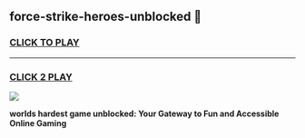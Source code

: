 
## force-strike-heroes-unblocked 👋
<h3>
<a href="https://premium.freeplayer.one?title=force-strike-heroes-unblocked&ref=14F">CLICK TO PLAY</a></h3>
<hr>

<h3>
<a href="https://premium.freeplayer.one?title=force-strike-heroes-unblocked&ref=14F">CLICK 2 PLAY</a>
  
</h3>

<a href="https://premium.freeplayer.one?title=force-strike-heroes-unblocked&ref=12F/"><img src="https://clearcache.store/games.png"></a>


**worlds hardest game unblocked: Your Gateway to Fun and Accessible Online Gaming**
